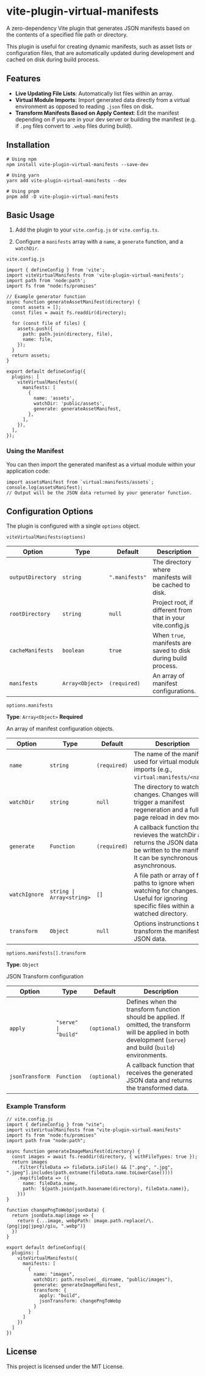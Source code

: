 # vite-plugin-virtual-manifests

A zero-dependency Vite plugin that generates JSON manifests based on the contents of a specified file path or directory.

This plugin is useful for creating dynamic manifests, such as asset lists or configuration files, that are automatically updated during development and cached on disk during build process.

## Features

-   **Live Updating File Lists**: Automatically list files within an array.
-   **Virtual Module Imports**: Import generated data directly from a virtual environment as opposed to reading `.json` files on disk.
-   **Transform Manifests Based on Apply Context**: Edit the manifest depending on if you are in your dev server or building the manifest (e.g. if `.png` files convert to `.webp` files during build).

## Installation

```
# Using npm
npm install vite-plugin-virtual-manifests --save-dev
```

```
# Using yarn
yarn add vite-plugin-virtual-manifests --dev
```

```
# Using pnpm
pnpm add -D vite-plugin-virtual-manifests
```

## Basic Usage

1. Add the plugin to your `vite.config.js` or `vite.config.ts`.

2. Configure a `manifests` array with a `name`, a `generate` function, and a `watchDir`.

`vite.config.js`

```
import { defineConfig } from 'vite';
import viteVirtualManifests from 'vite-plugin-virtual-manifests';
import path from 'node:path';
import fs from "node:fs/promises"

// Example generator function
async function generateAssetManifest(directory) {
  const assets = [];
  const files = await fs.readdir(directory);

  for (const file of files) {
    assets.push({
      path: path.join(directory, file),
      name: file,
    });
  }
  return assets;
}

export default defineConfig({
  plugins: [
    viteVirtualManifests({
      manifests: [
        {
          name: 'assets',
          watchDir: 'public/assets',
          generate: generateAssetManifest,
        },
      ],
    }),
  ],
});
```

### Using the Manifest

You can then import the generated manifest as a virtual module within your application code:

```
import assetsManifest from `virtual:manifests/assets`;
console.log(assetsManifest);
// Output will be the JSON data returned by your generator function.
```

## Configuration Options

The plugin is configured with a single `options` object.

`viteVirtualManifests(options)`

| **Option**        | **Type**        | **Default**    | **Description**                                                |
| ----------------- | --------------- | -------------- | -------------------------------------------------------------- |
| `outputDirectory` | `string`        | `".manifests"` | The directory where manifests will be cached to disk.          |
| `rootDirectory`   | `string`        | `null`         | Project root, if different from that in your vite.config.js    |
| `cacheManifests`  | `boolean`       | `true`         | When `true`, manifests are saved to disk during build process. |
| `manifests`       | `Array<Object>` | `(required)`   | An array of manifest configurations.                           |

`options.manifests`

**Type**: `Array<Object>`
**Required**

An array of manifest configuration objects.

| **Option**    | **Type**                  | **Default**  | **Description**                                                                                                                                |
| ------------- | ------------------------- | ------------ | ---------------------------------------------------------------------------------------------------------------------------------------------- |
| `name`        | `string`                  | `(required)` | The name of the manifest, used for virtual module imports (e.g., `virtual:manifests/<name>`)                                                   |
| `watchDir`    | `string`                  | `null`       | The directory to watch for changes. Changes will trigger a manifest regeneration and a full page reload in dev mode.                           |
| `generate`    | `Function`                | `(required)` | A callback function that revieves the watchDir and returns the JSON data to be written to the manifest. It can be synchronous or asynchronous. |
| `watchIgnore` | `string \| Array<string>` | `[]`         | A file path or array of file paths to ignore when watching for changes. Useful for ignoring specific files within a watched directory.         |
| `transform`   | `Object`                  | `null`       | Options instrunctions to transform the manifest's JSON data.                                                                                   |

`options.manifests[].transform`

**Type**: `Object`

JSON Transform configuration

| **Option**      | **Type**             | **Default**  | **Description**                                                                                                                                                  |
| --------------- | -------------------- | ------------ | ---------------------------------------------------------------------------------------------------------------------------------------------------------------- |
| `apply`         | `"serve" \| "build"` | `(optional)` | Defines when the transform function should be applied. If omitted, the transform will be applied in both development (`serve`) and build (`build`) environments. |
| `jsonTransform` | `Function`           | `(optional)` | A callback function that receives the generated JSON data and returns the transformed data.                                                                      |

### Example Transform

```
// vite.config.js
import { defineConfig } from "vite";
import viteVirtualManifests from "vite-plugin-virtual-manifests"
import fs from "node:fs/promises"
import path from "node:path";

async function generateImageManifest(directory) {
  const images = await fs.readdir(directory, { withFileTypes: true });
  return images
    .filter(fileData => fileData.isFile() && [".png", ".jpg", ".jpeg"].includes(path.extname(fileData.name.toLowerCase())))
    .map(fileData => ({
      name: fileData.name,
      path: `${path.join(path.basename(directory), fileData.name)},
    }))
}

function changePngToWebp(jsonData) {
  return jsonData.map(image => {
    return {...image, webpPath: image.path.replace(/\.(png|jpg|jpeg)/giu, ".webp")}
  })
}

export default defineConfig({
  plugins: [
    viteVirtualManifests({
      manifests: [
        {
          name: "images",
          watchDir: path.resolve(__dirname, "public/images"),
          generate: generateImageManifest,
          transform: {
            apply: "build",
            jsonTransform: changePngToWebp
          }
        }
      ]
    })
  ]
})
```

## License

This project is licensed under the MIT License.
